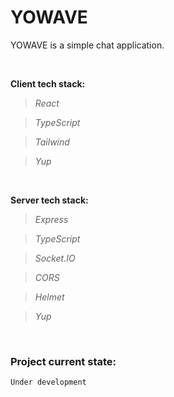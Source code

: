 # YOWAVE

YOWAVE is a simple chat application.

<br>

**Client tech stack:**
>*React*

>*TypeScript*

>*Tailwind*

>*Yup*

<br>

**Server tech stack:**
>*Express*

>*TypeScript*

>*Socket.IO*

>*CORS*

>*Helmet*

>*Yup*

<br>

### Project current state:
`Under development`
